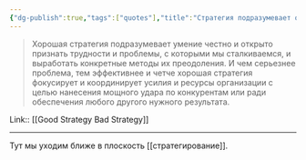 ```yaml
---
{"dg-publish":true,"tags":["quotes"],"title":"Стратегия подразумевает открытый перечень проблем","date":"2022-06-16T07:53:36+03:00","modified_at":"2022-06-22T09:49:36+03:00","permalink":"/quotes/202206160753/","dgHomeLink":false,"dgPassFrontmatter":true}
---
```



> Хорошая стратегия подразумевает умение честно и открыто признать трудности и проблемы, с которыми мы сталкиваемся, и выработать конкретные методы их преодоления. И чем серьезнее проблема, тем эффективнее и четче хорошая стратегия фокусирует и координирует усилия и ресурсы организации с целью нанесения мощного удара по конкурентам или ради обеспечения любого другого нужного результата.

Link:: [[Good Strategy Bad Strategy]]

---

Тут мы уходим ближе в плоскость [[стратегирование]].
